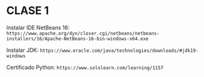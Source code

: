 # CLASE 1


Instalar IDE NetBeans 16:
`https://www.apache.org/dyn/closer.cgi/netbeans/netbeans-installers/16/Apache-NetBeans-16-bin-windows-x64.exe`

Instalar JDK:
`https://www.oracle.com/java/technologies/downloads/#jdk19-windows`

Certificado Python:
`https://www.sololearn.com/learning/1157`
